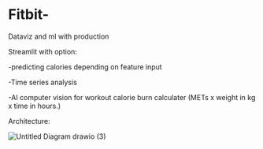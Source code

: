 # Fitbit-
Dataviz and ml with production

Streamlit with option:

  -predicting calories depending on feature input

  -Time series analysis 

  -AI computer vision for workout calorie burn calculater
  (METs x weight in kg x time in hours.)
  

Architecture:

![Untitled Diagram drawio (3)](https://user-images.githubusercontent.com/69507898/196668019-7285bd90-672a-4b00-a659-15ac0d7f45dd.png)
